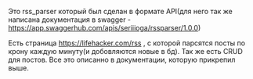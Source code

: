 Это rss_parser который был сделан в формате API(для него так же написана документация в swagger - <a href="https://app.swaggerhub.com/apis/seriiioga/rssparser/1.0.0">https://app.swaggerhub.com/apis/seriiioga/rssparser/1.0.0</a>)

Есть страница https://lifehacker.com/rss , с которой парсятся посты по крону каждую минуту(и добовляются новые в бд). Так же есть CRUD для постов. Все это описанно в документации, которую прикрепил выше.
